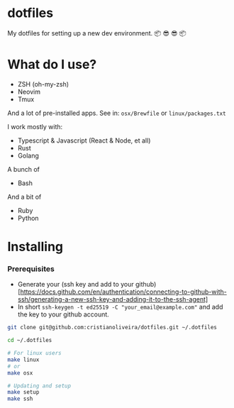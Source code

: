 # dotfiles

My dotfiles for setting up a new dev environment. :package: :sunglasses: :sunglasses: :package:

# What do I use?

  - ZSH (oh-my-zsh)
  - Neovim 
  - Tmux

  And a lot of pre-installed apps. See in: `osx/Brewfile` or `linux/packages.txt`

  I work mostly with:

  - Typescript & Javascript (React & Node, et all)
  - Rust
  - Golang

  A bunch of 

  - Bash

  And a bit of

  - Ruby
  - Python

# Installing

### Prerequisites

 - Generate your (ssh key and add to your github)[https://docs.github.com/en/authentication/connecting-to-github-with-ssh/generating-a-new-ssh-key-and-adding-it-to-the-ssh-agent]
 - In short `ssh-keygen -t ed25519 -C "your_email@example.com"` and add the key to your github account.

```bash
git clone git@github.com:cristianoliveira/dotfiles.git ~/.dotfiles

cd ~/.dotfiles

# For linux users
make linux
# or
make osx

# Updating and setup
make setup
make ssh
```

